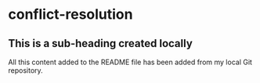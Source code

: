 # conflict-resolution

## This is a sub-heading created locally

All this content added to the README file has been added from my local Git repository.
